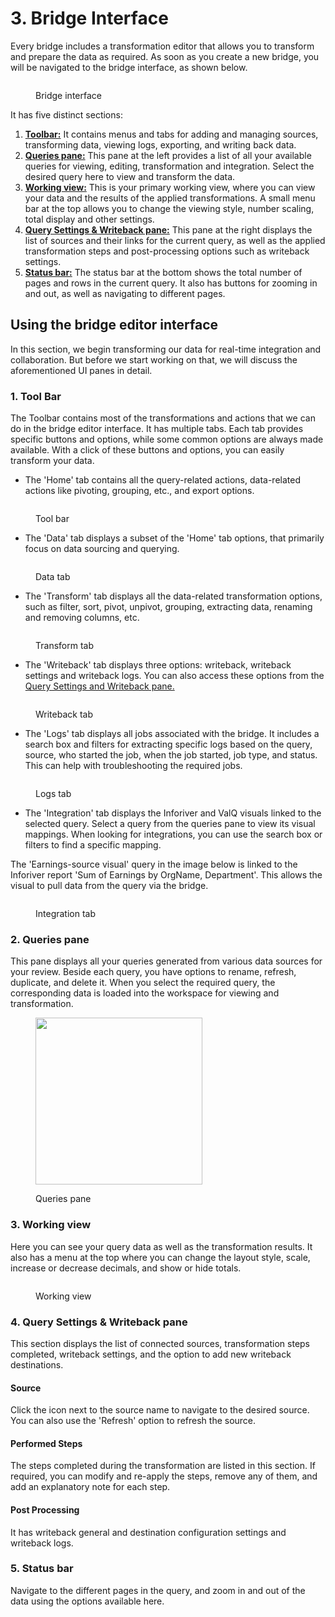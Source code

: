 # 3. Bridge Interface

Every bridge includes a transformation editor that allows you to transform and prepare the data as required. As soon as you create a new bridge, you will be navigated to the bridge interface, as shown below.

<figure><img src="../.gitbook/assets/image (831).png" alt=""><figcaption><p>Bridge interface</p></figcaption></figure>

It has five distinct sections:

1. [**Toolbar:**](3.-bridge-interface.md#id-1.-tool-bar) It contains menus and tabs for adding and managing sources, transforming data, viewing logs, exporting, and writing back data.
2. [**Queries pane:**](3.-bridge-interface.md#id-2.-queries-pane) This pane at the left provides a list of all your available queries for viewing, editing, transformation and integration. Select the desired query here to view and transform the data.
3. [**Working view:**](3.-bridge-interface.md#id-3.-working-view) This is your primary working view, where you can view your data and the results of the applied transformations. A small menu bar at the top allows you to change the viewing style, number scaling, total display and other settings.
4. [**Query Settings & Writeback pane:**](3.-bridge-interface.md#id-4.-query-settings-and-writeback-pane) This pane at the right displays the list of sources and their links for the current query, as well as the applied transformation steps and post-processing options such as writeback settings.
5. [**Status bar:**](3.-bridge-interface.md#id-5.-status-bar) The status bar at the bottom shows the total number of pages and rows in the current query. It also has buttons for zooming in and out, as well as navigating to different pages.

## Using the bridge editor interface

In this section, we begin transforming our data for real-time integration and collaboration. But before we start working on that, we will discuss the aforementioned UI panes in detail.&#x20;

### 1. Tool Bar

The Toolbar contains most of the transformations and actions that we can do in the bridge editor interface. It has multiple tabs. Each tab provides specific buttons and options, while some common options are always made available. With a click of these buttons and options, you can easily transform your data.

* The 'Home' tab contains all the query-related actions, data-related actions like pivoting, grouping, etc., and export options.&#x20;

<figure><img src="../.gitbook/assets/image (828).png" alt=""><figcaption><p>Tool bar</p></figcaption></figure>

* The 'Data' tab displays a subset of the 'Home' tab options, that primarily focus on data sourcing and querying.&#x20;

<figure><img src="../.gitbook/assets/image (1) (15).png" alt=""><figcaption><p>Data tab</p></figcaption></figure>

* The 'Transform' tab displays all the data-related transformation options, such as filter, sort, pivot, unpivot, grouping, extracting data, renaming and removing columns, etc.

<figure><img src="../.gitbook/assets/image (2) (15).png" alt=""><figcaption><p>Transform tab</p></figcaption></figure>

* The 'Writeback' tab displays three options: writeback, writeback settings and writeback logs. You can also access these options from the [Query Settings and Writeback pane.](3.-bridge-interface.md#id-4.-query-settings-and-writeback-pane)

<figure><img src="../.gitbook/assets/image (2) (15) (1).png" alt=""><figcaption><p>Writeback tab</p></figcaption></figure>

* The 'Logs' tab displays all jobs associated with the bridge. It includes a search box and filters for extracting specific logs based on the query, source, who started the job, when the job started, job type, and status. This can help with troubleshooting the required jobs.

<figure><img src="../.gitbook/assets/image (825).png" alt=""><figcaption><p>Logs tab</p></figcaption></figure>

* The 'Integration' tab displays the Inforiver and ValQ visuals linked to the selected query. Select a query from the queries pane to view its visual mappings. When looking for integrations, you can use the search box or filters to find a specific mapping.

The 'Earnings-source visual' query in the image below is linked to the Inforiver report 'Sum of Earnings by OrgName, Department'. This allows the visual to pull data from the query via the bridge.

<figure><img src="../.gitbook/assets/image (826).png" alt=""><figcaption><p>Integration tab</p></figcaption></figure>

### 2. Queries pane

This pane displays all your queries generated from various data sources for your review. Beside each query, you have options to rename, refresh, duplicate, and delete it. When you select the required query, the corresponding data is loaded into the workspace for viewing and transformation.

<figure><img src="../.gitbook/assets/image (829).png" alt="" width="267"><figcaption><p>Queries pane</p></figcaption></figure>

### 3. Working view

Here you can see your query data as well as the transformation results. It also has a menu at the top where you can change the layout style, scale, increase or decrease decimals, and show or hide totals.

<figure><img src="../.gitbook/assets/image (827).png" alt=""><figcaption><p>Working view</p></figcaption></figure>

### 4. Query Settings & Writeback pane

This section displays the list of connected sources, transformation steps completed, writeback settings, and the option to add new writeback destinations.

#### **Source**

Click the icon next to the source name to navigate to the desired source. You can also use the 'Refresh' option to refresh the source.

#### Performed Steps

The steps completed during the transformation are listed in this section. If required, you can modify and re-apply the steps, remove any of them, and add an explanatory note for each step.

#### Post Processing

It has writeback general and destination configuration settings and writeback logs.

### 5. Status bar

Navigate to the different pages in the query, and zoom in and out of the data using the options available here.
